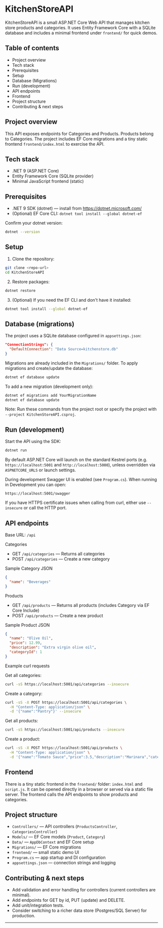 # KitchenStoreAPI

KitchenStoreAPI is a small ASP.NET Core Web API that manages kitchen store products and categories. It uses Entity Framework Core with a SQLite database and includes a minimal frontend under `frontend/` for quick demos.

## Table of contents

- Project overview
- Tech stack
- Prerequisites
- Setup
- Database (Migrations)
- Run (development)
- API endpoints
- Frontend
- Project structure
- Contributing & next steps

## Project overview

This API exposes endpoints for Categories and Products. Products belong to Categories. The project includes EF Core migrations and a tiny static frontend `frontend/index.html` to exercise the API.

## Tech stack

- .NET 9 (ASP.NET Core)
- Entity Framework Core (SQLite provider)
- Minimal JavaScript frontend (static)

## Prerequisites

- .NET 9 SDK (dotnet) — install from https://dotnet.microsoft.com/
- (Optional) EF Core CLI: `dotnet tool install --global dotnet-ef`

Confirm your dotnet version:

```bash
dotnet --version
```

## Setup

1. Clone the repository:

```bash
git clone <repo-url>
cd KitchenStoreAPI
```

2. Restore packages:

```bash
dotnet restore
```

3. (Optional) If you need the EF CLI and don't have it installed:

```bash
dotnet tool install --global dotnet-ef
```

## Database (migrations)

The project uses a SQLite database configured in `appsettings.json`:

```json
"ConnectionStrings": {
  "DefaultConnection": "Data Source=kitchenstore.db"
}
```

Migrations are already included in the `Migrations/` folder. To apply migrations and create/update the database:

```bash
dotnet ef database update
```

To add a new migration (development only):

```bash
dotnet ef migrations add YourMigrationName
dotnet ef database update
```

Note: Run these commands from the project root or specify the project with `--project KitchenStoreAPI.csproj`.

## Run (development)

Start the API using the SDK:

```bash
dotnet run
```

By default ASP.NET Core will launch on the standard Kestrel ports (e.g. `https://localhost:5001` and `http://localhost:5000`), unless overridden via `ASPNETCORE_URLS` or launch settings.

During development Swagger UI is enabled (see `Program.cs`). When running in Development you can open:

```
https://localhost:5001/swagger
```

If you have HTTPS certificate issues when calling from curl, either use `--insecure` or call the HTTP port.

## API endpoints

Base URL: `/api`

Categories

- GET `/api/categories` — Returns all categories
- POST `/api/categories` — Create a new category

Sample Category JSON

```json
{
  "name": "Beverages"
}
```

Products

- GET `/api/products` — Returns all products (includes Category via EF Core Include)
- POST `/api/products` — Create a new product

Sample Product JSON

```json
{
  "name": "Olive Oil",
  "price": 12.99,
  "description": "Extra virgin olive oil",
  "categoryId": 1
}
```

Example curl requests

Get all categories:

```bash
curl -sS https://localhost:5001/api/categories --insecure
```

Create a category:

```bash
curl -sS -X POST https://localhost:5001/api/categories \
  -H "Content-Type: application/json" \
  -d '{"name":"Pantry"}' --insecure
```

Get all products:

```bash
curl -sS https://localhost:5001/api/products --insecure
```

Create a product:

```bash
curl -sS -X POST https://localhost:5001/api/products \
  -H "Content-Type: application/json" \
  -d '{"name":"Tomato Sauce","price":3.5,"description":"Marinara","categoryId":1}' --insecure
```

## Frontend

There is a tiny static frontend in the `frontend/` folder: `index.html` and `script.js`. It can be opened directly in a browser or served via a static file server. The frontend calls the API endpoints to show products and categories.

## Project structure

- `Controllers/` — API controllers (`ProductsController`, `CategoriesController`)
- `Models/` — EF Core models (`Product`, `Category`)
- `Data/` — `AppDbContext` and EF Core setup
- `Migrations/` — EF Core migrations
- `frontend/` — small static demo UI
- `Program.cs` — app startup and DI configuration
- `appsettings.json` — connection strings and logging

## Contributing & next steps

- Add validation and error handling for controllers (current controllers are minimal).
- Add endpoints for GET by id, PUT (update) and DELETE.
- Add unit/integration tests.
- Consider switching to a richer data store (Postgres/SQL Server) for production.



---


